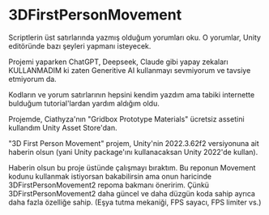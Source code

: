 # 3DFirstPersonMovement

Scriptlerin üst satırlarında yazmış olduğum yorumları oku. O yorumlar, Unity editöründe bazı şeyleri yapmanı isteyecek.

Projemi yaparken ChatGPT, Deepseek, Claude gibi yapay zekaları KULLANMADIM ki zaten Generitive AI kullanmayı sevmiyorum ve tavsiye etmiyorum da.

Kodların ve yorum satırlarının hepsini kendim yazdım ama tabiki internette bulduğum tutorial'lardan yardım aldığım oldu.

Projemde, Ciathyza'nın "Gridbox Prototype Materials" ücretsiz assetini kullandım Unity Asset Store'dan.

"3D First Person Movement" projem, Unity'nin 2022.3.62f2 versiyonuna ait haberin olsun (yani Unity package'ını kullanacaksan Unity 2022'de kullan).

Haberin olsun bu proje üstünde çalışmayı bıraktım. Bu reponun Movement kodunu kullanmak istiyorsan bakabilirsin ama onun haricinde 3DFirstPersonMovement2 repoma bakmanı öneririm. Çünkü 3DFirstPersonMovement2 daha güncel ve daha düzgün koda sahip ayrıca daha fazla özelliğe sahip. (Eşya tutma mekaniği, FPS sayacı, FPS limiter vs.)
